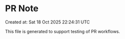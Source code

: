 # PR Note

Created at: Sat 18 Oct 2025 22:24:31 UTC

This file is generated to support testing of PR workflows.

